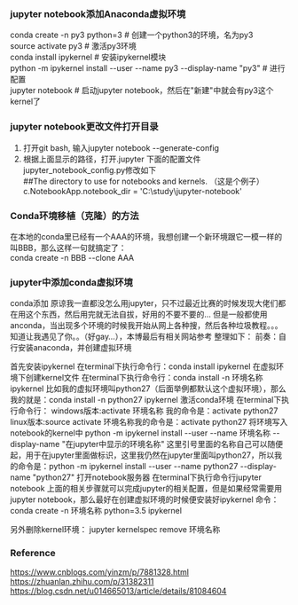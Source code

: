 ### jupyter notebook添加Anaconda虚拟环境

conda create -n py3 python=3 # 创建一个python3的环境，名为py3  
source activate py3 # 激活py3环境  
conda install ipykernel # 安装ipykernel模块  
python -m ipykernel install --user --name py3 --display-name "py3" # 进行配置  
jupyter notebook # 启动jupyter notebook，然后在"新建"中就会有py3这个kernel了  

### jupyter notebook更改文件打开目录
1. 打开git bash, 输入jupyter notebook --generate-config  
2. 根据上面显示的路径，打开.jupyter 下面的配置文件jupyter_notebook_config.py修改如下  
##The directory to use for notebooks and kernels.  （这是个例子）  
c.NotebookApp.notebook_dir = 'C:\study\jupyter-notebook'  

### Conda环境移植（克隆）的方法
在本地的conda里已经有一个AAA的环境，我想创建一个新环境跟它一模一样的叫BBB，那么这样一句就搞定了：  
conda create -n BBB --clone AAA  

### jupyter中添加conda虚拟环境
conda添加
原谅我一直都没怎么用jupyter，只不过最近比赛的时候发现大佬们都在用这个东西，然后用完就无法自拔，好用的不要不要的…
但是一般都使用anconda，当出现多个环境的时候我开始从网上各种搜，然后各种垃圾教程。。。知道让我遇见了你。。（好gay…），本博最后有相关网站参考
整理如下：
前奏：自行安装anaconda，并创建虚拟环境

首先安装ipykernel
在terminal下执行命令行：conda install ipykernel
在虚拟环境下创建kernel文件
在terminal下执行命令行：conda install -n 环境名称 ipykernel
比如我的虚拟环境叫python27（后面举例都默认这个虚拟环境），那么我的就是：conda install -n python27 ipykernel
激活conda环境
在terminal下执行命令行：
windows版本:activate 环境名称 我的命令是：activate python27
linux版本:source activate 环境名称我的命令是：activate python27
将环境写入notebook的kernel中
python -m ipykernel install --user --name 环境名称 --display-name "在jupyter中显示的环境名称"
这里引号里面的名称自己可以随便起，用于在jupyter里面做标识，这里我仍然在jupyter里面叫python27，所以我的命令是：python -m ipykernel install --user --name python27 --display-name "python27"
打开notebook服务器
在terminal下执行命令行jupyter notebook
上面的相关步骤就可以完成jupyter的相关配置，但是如果经常需要用jupyter notebook，那么最好在创建虚拟环境的时候便安装好ipykernel
命令：conda create -n 环境名称 python=3.5 ipykernel

另外删除kernel环境：
jupyter kernelspec remove 环境名称

### Reference
https://www.cnblogs.com/yinzm/p/7881328.html
https://zhuanlan.zhihu.com/p/31382311
https://blog.csdn.net/u014665013/article/details/81084604
